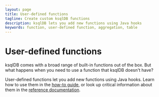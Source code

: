 ```yaml
---
layout: page
title: User-defined functions 
tagline: Create custom ksqlDB functions 
description: ksqlDB lets you add new functions using Java hooks
keywords: function, user-defined function, aggregation, table  
---
```


<script type="text/javascript">
        window.location = 'https://docs.confluent.io/platform/current/ksqldb/concepts/functions.html';
</script>

# User-defined functions

ksqlDB comes with a broad range of built-in functions out of the box.
But what happens when you need to use a function that ksqlDB doesn't have?

User-defined functions let you add new functions using Java hooks. Learn
how to use them in the [how-to guide](/how-to-guides/create-a-user-defined-function),
or look up critical information about them in the
[reference documentation](/reference/user-defined-functions/).